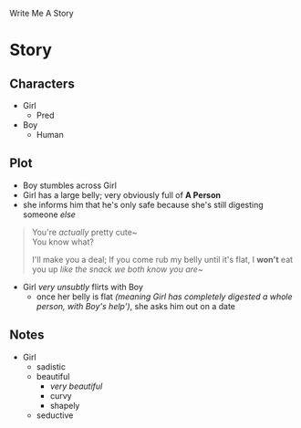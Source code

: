 Write Me A Story
# Story
## Characters
- Girl
	- Pred
- Boy
	- Human
## Plot
- Boy stumbles across Girl
- Girl has a large belly; very obviously full of __A Person__
- she informs him that he's only safe because she's still digesting someone _else_
> You're _actually_ pretty cute~\
> You know what?
>
> I'll make you a deal;
> If you come rub my belly until it's flat,
> I __won't__ eat you up
> _like the snack we both know you are_~
- Girl _very unsubtly_ flirts with Boy
	- once her belly is flat _(meaning Girl has completely digested a whole person, with Boy's help')_, she asks him out on a date
## Notes
- Girl
    - sadistic
    - beautiful
        - _very beautiful_
        - curvy
        - shapely
    - seductive
